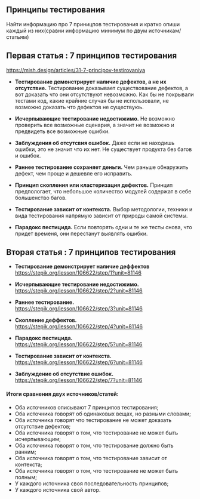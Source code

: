 ## Принципы тестирования
Найти информацию про 7 приницпов тестирования и кратко опиши каждый из них(сравни информацию минимум по двум источникам/статьям)

## Первая статья : 7 принципов тестирования
<https://mish.design/articles/31-7-principov-testirovaniya>

- **Тестирование демонстрирует наличие дефектов, а не их отсутствие.**
Тестирование доказывает существование дефектов, а вот доказать что они отсутствуют невозможно. Как бы не покрывали тестами код, какие крайние случая бы не использовали, не возможно доказать что дефектов не существуюь.

- **Исчерпывающие тестирование недостижимо.**
Не возможно проверить все возможные сценария, а значит не возможно и предвидеть все возможные ошибки.

- **Заблуждения об отсутсвия ошибок.**
Даже если не находишь ошибки, это не значит что их нет. Не существует продукта без багов и ошибок.

- **Раннее тестирование сохраняет деньги.**
Чем раньше обнаружить дефект, чем проще и дешевле его исправить.

- **Принцип скопления или кластеризация дефектов.**
Принцип предпологает, что небольшое количество модулей содержат в себе большенство багов.

- **Тестирование зависит от контекста.**
Выбор методологии, техники и вида тестирования напрямую зависит от природы самой системы.

- **Парадокс пестицида.**
Если повторять одни и те же тесты снова, что придет временя, они перестанут выявлять ошибки.

## Вторая статья : 7 принципов тестирования

- **Тестирование демонстрирует наличие деффектов**
<https://stepik.org/lesson/106622/step/1?unit=81146>

- **Исчерпывающие тестирование недостижимо.**
<https://stepik.org/lesson/106622/step/2?unit=81146>

- **Раннее тестирование.**   
<https://stepik.org/lesson/106622/step/3?unit=81146>

- **Скопление деффектов.**    
<https://stepik.org/lesson/106622/step/4?unit=81146>

- **Парадокс пестицида.**  
<https://stepik.org/lesson/106622/step/5?unit=81146>

- **Тестирование зависит от контекста.**
<https://stepik.org/lesson/106622/step/6?unit=81146>

- **Заблуждение об отсутствие ошибок.**
<https://stepik.org/lesson/106622/step/7?unit=81146>

#### Итоги сравнения двух источников/статей:
- Оба источников описывают 7 принципов тестирования;
- Оба источника говорят об одинаковых вещах, но разными словами;
- Оба источника говорят что тестирование не может доказать отсутствие дефектов;
- Оба источника говорят о том, что тестирование не может быть исчерпывающим;
- Оба источника говорят о том, что тестирование должно быть ранним;
- Оба источника говорят о том, что тестирование зависит от контекста;
- Оба источника говорят о том, что тестирование не может быть полным;
- У каждого источника своя последовательность принципов;
- У каждого источника свой автор.